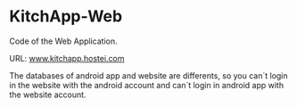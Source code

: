 KitchApp-Web
============

Code of the Web Application.

URL: www.kitchapp.hostei.com

The databases of android app and website are differents, so you can´t login in the website with the android account and can´t login in android app with the website account.
